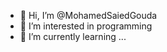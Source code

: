- 👋 Hi, I’m @MohamedSaiedGouda
- 👀 I’m interested in programming 
- 🌱 I’m currently learning ...
<!---
MohamedSaiedGouda/MohamedSaiedGouda is a ✨ special ✨ repository because its `README.md` (this file) appears on your GitHub profile.
You can click the Preview link to take a look at your changes.
--->
